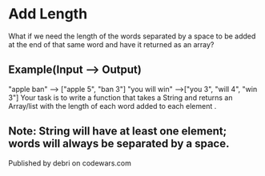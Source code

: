 # Add Length

What if we need the length of the words separated by a space to be added at the end of that same word and have it returned as an array?

## Example(Input --> Output)

"apple ban" --> ["apple 5", "ban 3"]
"you will win" -->["you 3", "will 4", "win 3"]
Your task is to write a function that takes a String and returns an Array/list with the length of each word added to each element .

## Note: String will have at least one element; words will always be separated by a space.

Published by debri on codewars.com